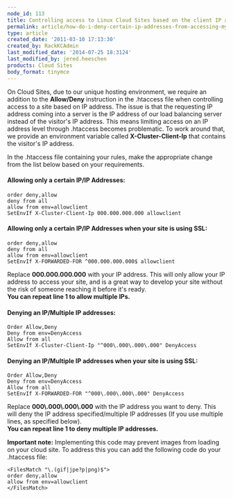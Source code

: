 ```yaml
---
node_id: 113
title: Controlling access to Linux Cloud Sites based on the client IP address
permalink: article/how-do-i-deny-certain-ip-addresses-from-accessing-my-site-on-cloud-sites
type: article
created_date: '2011-03-10 17:13:30'
created_by: RackKCAdmin
last_modified_date: '2014-07-25 18:3124'
last_modified_by: jered.heeschen
products: Cloud Sites
body_format: tinymce
---
```


On Cloud Sites, due to our unique hosting environment, we require an
addition to the **Allow/Deny** instruction in the .htaccess file when
controlling access to a site based on IP address. The issue is that the
requesting IP address coming into a server is the IP address of our load
balancing server instead of the visitor's IP address. This means
limiting access on an IP address level through .htaccess becomes
problematic. To work around that, we provide an environment variable
called **X-Cluster-Client-Ip** that contains the visitor's IP address.

In the .htaccess file containing your rules, make the appropriate change
from the list below based on your requirements.

#### Allowing only a certain IP/IP Addresses:

    order deny,allow
    deny from all
    allow from env=allowclient
    SetEnvIf X-Cluster-Client-Ip 000.000.000.000 allowclient

#### Allowing only a certain IP/IP Addresses when your site is using SSL:

    order deny,allow
    deny from all
    allow from env=allowclient
    SetEnvIf X-FORWARDED-FOR ^000.000.000.000$ allowclient

Replace **000.000.000.000** with your IP address. This will only allow
your IP address to access your site, and is a great way to develop your
site without the risk of someone reaching it before it's ready.\
 **You can repeat line 1 to allow multiple IPs.**

#### Denying an IP/Multiple IP addresses:

    Order Allow,Deny
    Deny from env=DenyAccess
    Allow from all
    SetEnvIf X-Cluster-Client-Ip "^000\.000\.000\.000" DenyAccess

#### Denying an IP/Multiple IP addresses when your site is using SSL:

    Order Allow,Deny
    Deny from env=DenyAccess
    Allow from all
    SetEnvIf X-FORWARDED-FOR "^000\.000\.000\.000" DenyAccess

Replace **000\\.000\\.000\\.000** with the IP address you want to deny.
This will deny the IP address specified/multiple IP addresses (If you
use multiple lines, as specified below).\
 **You can repeat line 1 to deny multiple IP addresses.**

**Important note:** Implementing this code may prevent images from
loading on your cloud site. To address this you can add the following
code do your .htaccess file:

    <FilesMatch "\.(gif|jpe?p|png)$">
    order deny,allow
    allow from env=allowclient
    </FilesMatch>

